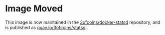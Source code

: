 Image Moved
===========

This image is now maintained in the
[3ofcoins/docker-statsd](https://github.com/3ofcoins/docker-statsd/)
repository, and is published as
[quay.io/3ofcoins/statsd](https://quay.io/3ofcoins/statsd/).
